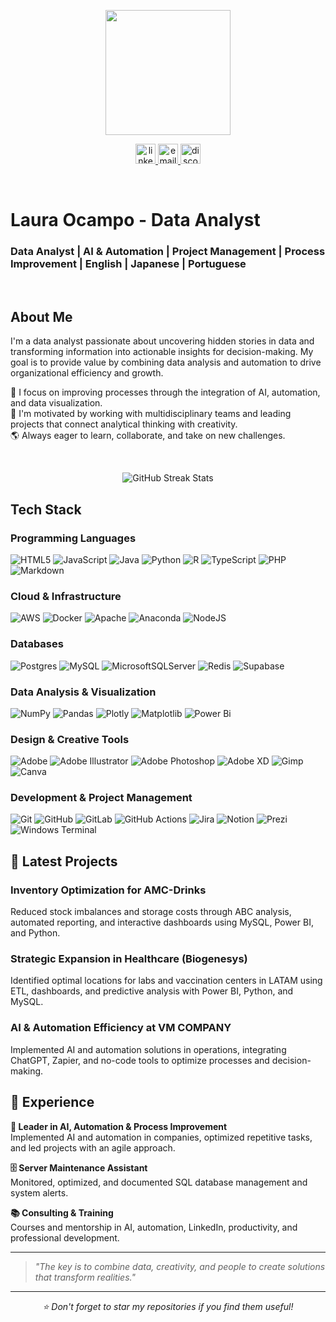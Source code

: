 <!-- Imagen de perfil centrada -->
<p align="center">
  <img src="https://yt3.ggpht.com/JU0MYuyPwgmKUcvJwH3MByJg8n2nlQLksfXugFdTT_fcJFdQNSg3THyCzNk2e_DlqZEH8hg-tOad-Q=s220-c-fcrop64=1,00000000ffffffff-nd-v1-rwa" height="200" />
</p>



<!-- Botones sociales centrados -->
<p align="center">
  <a href="https://linkedin.com/in/locampocam" target="_blank">
    <img src="https://img.shields.io/static/v1?message=LinkedIn&logo=linkedin&label=&color=0077B5&logoColor=white&labelColor=&style=for-the-badge" height="32" alt="linkedin logo" />
  </a>
    <a href="mailto:locampocam@gmail.com" target="_blank">
    <img src="https://img.shields.io/static/v1?message=Email&logo=gmail&label=&color=000000&logoColor=white&labelColor=&style=for-the-badge" height="32" alt="email logo" />
  </a>
  <a href="https://discord.gg/VkFXRw9Uwf" target="_blank">
    <img src="https://img.shields.io/static/v1?message=Discord&logo=discord&label=&color=7289DA&logoColor=white&labelColor=&style=for-the-badge" height="32" alt="discord logo" />
  </a>

</p>



<br>

# Laura Ocampo - Data Analyst
<h3 >
Data Analyst | AI & Automation | Project Management | Process Improvement | English | Japanese | Portuguese
</h3>
<br>



## About Me

I'm a data analyst passionate about uncovering hidden stories in data and transforming information into actionable insights for decision-making. My goal is to provide value by combining data analysis and automation to drive organizational efficiency and growth.

🎯 I focus on improving processes through the integration of AI, automation, and data visualization.  
🚀 I'm motivated by working with multidisciplinary teams and leading projects that connect analytical thinking with creativity.  
🌎 Always eager to learn, collaborate, and take on new challenges.



<br>

<p align="center">
  <img src="https://github-readme-streak-stats.herokuapp.com/?user=locampocam&theme=dark&hide_border=false" alt="GitHub Streak Stats" />
</p>



## Tech Stack

### Programming Languages
![HTML5](https://img.shields.io/badge/html5-%23E34F26.svg?style=for-the-badge&logo=html5&logoColor=white)
![JavaScript](https://img.shields.io/badge/javascript-%23323330.svg?style=for-the-badge&logo=javascript&logoColor=%23F7DF1E)
![Java](https://img.shields.io/badge/java-%23ED8B00.svg?style=for-the-badge&logo=openjdk&logoColor=white)
![Python](https://img.shields.io/badge/python-3670A0?style=for-the-badge&logo=python&logoColor=ffdd54)
![R](https://img.shields.io/badge/r-%23276DC3.svg?style=for-the-badge&logo=r&logoColor=white)
![TypeScript](https://img.shields.io/badge/typescript-%23007ACC.svg?style=for-the-badge&logo=typescript&logoColor=white)
![PHP](https://img.shields.io/badge/php-%23777BB4.svg?style=for-the-badge&logo=php&logoColor=white)
![Markdown](https://img.shields.io/badge/markdown-%23000000.svg?style=for-the-badge&logo=markdown&logoColor=white)

### Cloud & Infrastructure
![AWS](https://img.shields.io/badge/AWS-%23FF9900.svg?style=for-the-badge&logo=amazon-aws&logoColor=white)
![Docker](https://img.shields.io/badge/docker-%230db7ed.svg?style=for-the-badge&logo=docker&logoColor=white)
![Apache](https://img.shields.io/badge/apache-%23D42029.svg?style=for-the-badge&logo=apache&logoColor=white)
![Anaconda](https://img.shields.io/badge/Anaconda-%2344A833.svg?style=for-the-badge&logo=anaconda&logoColor=white)
![NodeJS](https://img.shields.io/badge/node.js-6DA55F?style=for-the-badge&logo=node.js&logoColor=white)

### Databases
![Postgres](https://img.shields.io/badge/postgres-%23316192.svg?style=for-the-badge&logo=postgresql&logoColor=white)
![MySQL](https://img.shields.io/badge/mysql-4479A1.svg?style=for-the-badge&logo=mysql&logoColor=white)
![MicrosoftSQLServer](https://img.shields.io/badge/Microsoft%20SQL%20Server-CC2927?style=for-the-badge&logo=microsoft%20sql%20server&logoColor=white)
![Redis](https://img.shields.io/badge/redis-%23DD0031.svg?style=for-the-badge&logo=redis&logoColor=white)
![Supabase](https://img.shields.io/badge/Supabase-3ECF8E?style=for-the-badge&logo=supabase&logoColor=white)

### Data Analysis & Visualization
![NumPy](https://img.shields.io/badge/numpy-%23013243.svg?style=for-the-badge&logo=numpy&logoColor=white)
![Pandas](https://img.shields.io/badge/pandas-%23150458.svg?style=for-the-badge&logo=pandas&logoColor=white)
![Plotly](https://img.shields.io/badge/Plotly-%233F4F75.svg?style=for-the-badge&logo=plotly&logoColor=white)
![Matplotlib](https://img.shields.io/badge/Matplotlib-%23ffffff.svg?style=for-the-badge&logo=Matplotlib&logoColor=black)
![Power Bi](https://img.shields.io/badge/power_bi-F2C811?style=for-the-badge&logo=powerbi&logoColor=black)

### Design & Creative Tools
![Adobe](https://img.shields.io/badge/adobe-%23FF0000.svg?style=for-the-badge&logo=adobe&logoColor=white)
![Adobe Illustrator](https://img.shields.io/badge/adobe%20illustrator-%23FF9A00.svg?style=for-the-badge&logo=adobe%20illustrator&logoColor=white)
![Adobe Photoshop](https://img.shields.io/badge/adobe%20photoshop-%2331A8FF.svg?style=for-the-badge&logo=adobe%20photoshop&logoColor=white)
![Adobe XD](https://img.shields.io/badge/Adobe%20XD-470137?style=for-the-badge&logo=Adobe%20XD&logoColor=#FF61F6)
![Gimp](https://img.shields.io/badge/Gimp-657D8B?style=for-the-badge&logo=gimp&logoColor=FFFFFF)
![Canva](https://img.shields.io/badge/Canva-%2300C4CC.svg?style=for-the-badge&logo=Canva&logoColor=white)

### Development & Project Management
![Git](https://img.shields.io/badge/git-%23F05033.svg?style=for-the-badge&logo=git&logoColor=white)
![GitHub](https://img.shields.io/badge/github-%23121011.svg?style=for-the-badge&logo=github&logoColor=white)
![GitLab](https://img.shields.io/badge/gitlab-%23181717.svg?style=for-the-badge&logo=gitlab&logoColor=white)
![GitHub Actions](https://img.shields.io/badge/github%20actions-%232671E5.svg?style=for-the-badge&logo=githubactions&logoColor=white)
![Jira](https://img.shields.io/badge/jira-%230A0FFF.svg?style=for-the-badge&logo=jira&logoColor=white)
![Notion](https://img.shields.io/badge/Notion-%23000000.svg?style=for-the-badge&logo=notion&logoColor=white)
![Prezi](https://img.shields.io/badge/Prezi-%23000000.svg?style=for-the-badge&logo=Prezi&logoColor=white)
![Windows Terminal](https://img.shields.io/badge/Windows%20Terminal-%234D4D4D.svg?style=for-the-badge&logo=windows-terminal&logoColor=white)



## 🚀 Latest Projects

### **Inventory Optimization for AMC-Drinks**
Reduced stock imbalances and storage costs through ABC analysis, automated reporting, and interactive dashboards using MySQL, Power BI, and Python.

### **Strategic Expansion in Healthcare (Biogenesys)**
Identified optimal locations for labs and vaccination centers in LATAM using ETL, dashboards, and predictive analysis with Power BI, Python, and MySQL.

### **AI & Automation Efficiency at VM COMPANY**
Implemented AI and automation solutions in operations, integrating ChatGPT, Zapier, and no-code tools to optimize processes and decision-making.

## 💼 Experience

**🤖 Leader in AI, Automation & Process Improvement**  
Implemented AI and automation in companies, optimized repetitive tasks, and led projects with an agile approach.

**🗄️ Server Maintenance Assistant**  
Monitored, optimized, and documented SQL database management and system alerts.

**📚 Consulting & Training**  
Courses and mentorship in AI, automation, LinkedIn, productivity, and professional development.

---


> *"The key is to combine data, creativity, and people to create solutions that transform realities."*

---

<p align="center">
  <i>⭐ Don't forget to star my repositories if you find them useful!</i>
</p>
